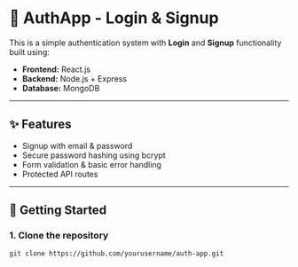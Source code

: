 # 🔐 AuthApp - Login & Signup

This is a simple authentication system with **Login** and **Signup** functionality built using:

- **Frontend:** React.js
- **Backend:** Node.js + Express
- **Database:** MongoDB

---

## ✨ Features

- Signup with email & password
- Secure password hashing using bcrypt
- Form validation & basic error handling
- Protected API routes

---

## 🚀 Getting Started

### 1. Clone the repository

```bash
git clone https://github.com/yourusername/auth-app.git

```
